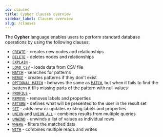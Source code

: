 ```yaml
---
id: clauses
title: Cypher clauses overview
sidebar_label: Clauses overview
slug: /clauses
---
```


The **Cypher** language enables users to perform standard database operations by using the following clauses:

  * [`CREATE`](create.md) - creates new nodes and relationships
  * [`DELETE`](delete.md) - deletes nodes and relationships
  * [`EXPLAIN`](explain.md) - 
  * [`LOAD CSV`](load-csv.md) - loads data from CSV file
  * [`MATCH`](match.md) - searches for patterns
  * [`MERGE`](merge.md) - creates patterns if they don't exist
  * [`OPTIONAL MATCH`](optional-match.md) - behaves the same as [`MATCH`](match.md), but when it fails to find the pattern it fills missing parts of the pattern with null values
  * [`PROFILE`](profile.md) - 
  * [`REMOVE`](remove.md) - removes labels and properties
  * [`RETURN`](return.md) - defines what will be presented to the user in the result set
  * [`SET`](set.md) - adds new or updates existing labels and properties
  * [`UNION`](union.md) and [`UNION ALL`](union.md) - combines results from multiple queries
  * [`UNWIND`](unwind.md) - unwinds a list of values as individual rows
  * [`WHERE`](where.md) - filters the matched data
  * [`WITH`](with.md) - combines multiple reads and writes
